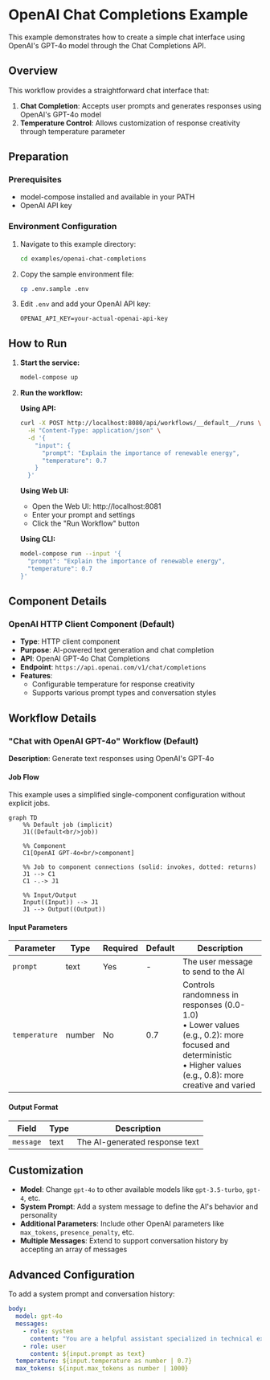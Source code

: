 # OpenAI Chat Completions Example

This example demonstrates how to create a simple chat interface using OpenAI's GPT-4o model through the Chat Completions API.

## Overview

This workflow provides a straightforward chat interface that:

1. **Chat Completion**: Accepts user prompts and generates responses using OpenAI's GPT-4o model
2. **Temperature Control**: Allows customization of response creativity through temperature parameter

## Preparation

### Prerequisites

- model-compose installed and available in your PATH
- OpenAI API key

### Environment Configuration

1. Navigate to this example directory:
   ```bash
   cd examples/openai-chat-completions
   ```

2. Copy the sample environment file:
   ```bash
   cp .env.sample .env
   ```

3. Edit `.env` and add your OpenAI API key:
   ```env
   OPENAI_API_KEY=your-actual-openai-api-key
   ```

## How to Run

1. **Start the service:**
   ```bash
   model-compose up
   ```

2. **Run the workflow:**

   **Using API:**
   ```bash
   curl -X POST http://localhost:8080/api/workflows/__default__/runs \
     -H "Content-Type: application/json" \
     -d '{
       "input": {
         "prompt": "Explain the importance of renewable energy",
         "temperature": 0.7
       }
     }'
   ```

   **Using Web UI:**
   - Open the Web UI: http://localhost:8081
   - Enter your prompt and settings
   - Click the "Run Workflow" button

   **Using CLI:**
   ```bash
   model-compose run --input '{
     "prompt": "Explain the importance of renewable energy",
     "temperature": 0.7
   }'
   ```

## Component Details

### OpenAI HTTP Client Component (Default)
- **Type**: HTTP client component
- **Purpose**: AI-powered text generation and chat completion
- **API**: OpenAI GPT-4o Chat Completions
- **Endpoint**: `https://api.openai.com/v1/chat/completions`
- **Features**:
  - Configurable temperature for response creativity
  - Supports various prompt types and conversation styles

## Workflow Details

### "Chat with OpenAI GPT-4o" Workflow (Default)

**Description**: Generate text responses using OpenAI's GPT-4o

#### Job Flow

This example uses a simplified single-component configuration without explicit jobs.

```mermaid
graph TD
    %% Default job (implicit)
    J1((Default<br/>job))

    %% Component
    C1[OpenAI GPT-4o<br/>component]

    %% Job to component connections (solid: invokes, dotted: returns)
    J1 --> C1
    C1 -.-> J1

    %% Input/Output
    Input((Input)) --> J1
    J1 --> Output((Output))
```

#### Input Parameters

| Parameter | Type | Required | Default | Description |
|-----------|------|----------|---------|-------------|
| `prompt` | text | Yes | - | The user message to send to the AI |
| `temperature` | number | No | 0.7 | Controls randomness in responses (0.0-1.0)<br/>• Lower values (e.g., 0.2): more focused and deterministic<br/>• Higher values (e.g., 0.8): more creative and varied |

#### Output Format

| Field | Type | Description |
|-------|------|-------------|
| `message` | text | The AI-generated response text |

## Customization

- **Model**: Change `gpt-4o` to other available models like `gpt-3.5-turbo`, `gpt-4`, etc.
- **System Prompt**: Add a system message to define the AI's behavior and personality
- **Additional Parameters**: Include other OpenAI parameters like `max_tokens`, `presence_penalty`, etc.
- **Multiple Messages**: Extend to support conversation history by accepting an array of messages

## Advanced Configuration

To add a system prompt and conversation history:

```yaml
body:
  model: gpt-4o
  messages:
    - role: system
      content: "You are a helpful assistant specialized in technical explanations."
    - role: user
      content: ${input.prompt as text}
  temperature: ${input.temperature as number | 0.7}
  max_tokens: ${input.max_tokens as number | 1000}
```